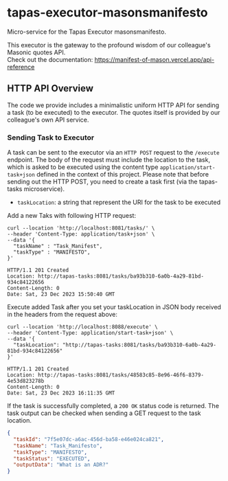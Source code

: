 # tapas-executor-masonsmanifesto

Micro-service for the Tapas Executor masonsmanifesto. 

This executor is the gateway to the profound wisdom of our colleague's Masonic quotes API. \
Check out the documentation: https://manifest-of-mason.vercel.app/api-reference 


## HTTP API Overview
The code we provide includes a minimalistic uniform HTTP API for sending a task (to be executed) to the executor. 
The quotes itself is provided by our colleague's own API service. 

### Sending Task to Executor

A task can be sent to the executor via an `HTTP POST` request to the `/execute` endpoint. The body of the request 
must include the location to the task, which is asked to be executed using the content type `application/start-task+json` 
defined in the context of this project. Please note that before sending out the HTTP POST, you need to create a task first
(via the tapas-tasks microservice).

* `taskLocation`: a string that represent the URI for the task to be executed

Add a new Taks with following HTTP request:
```shell
curl --location 'http://localhost:8081/tasks/' \
--header 'Content-Type: application/task+json' \
--data '{
  "taskName" : "Task_Manifest",
  "taskType" : "MANIFESTO",
}'

HTTP/1.1 201 Created
Location: http://tapas-tasks:8081/tasks/ba93b310-6a0b-4a29-81bd-934c84122656
Content-Length: 0
Date: Sat, 23 Dec 2023 15:50:40 GMT
```

Execute added Task after you set your taskLocation in JSON body received in the headers from the request above:
```shell
curl --location 'http://localhost:8088/execute' \
--header 'Content-Type: application/start-task+json' \
--data '{
  "taskLocation": "http://tapas-tasks:8081/tasks/ba93b310-6a0b-4a29-81bd-934c84122656"
}'

HTTP/1.1 201 Created
Location: http://tapas-tasks:8081/tasks/48583c85-8e96-46f6-8379-4e53d823278b
Content-Length: 0
Date: Sat, 23 Dec 2023 16:11:35 GMT
```

If the task is successfully completed, a `200 OK` status code is returned. The task output can 
be checked when sending a GET request to the task location. 

```json
{
  "taskId": "7f5e07dc-a6ac-456d-ba58-e46e024ca821",
  "taskName": "Task_Manifesto",
  "taskType": "MANIFESTO",
  "taskStatus": "EXECUTED",
  "outputData": "What is an ADR?"
}
